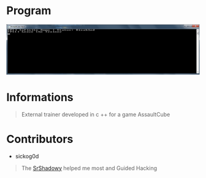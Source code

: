 # Program
   ![ProgramVisual](images/unknown.png)

# Informations 
 > External trainer developed in c ++ for a game AssaultCube

# Contributors
  - sickog0d
> The [SrShadowy](https://github.com/SrShadowy) helped me most and Guided Hacking
